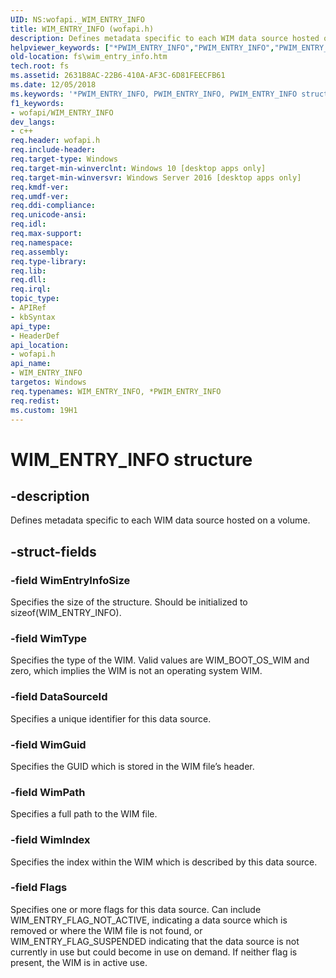```yaml
---
UID: NS:wofapi._WIM_ENTRY_INFO
title: WIM_ENTRY_INFO (wofapi.h)
description: Defines metadata specific to each WIM data source hosted on a volume.
helpviewer_keywords: ["*PWIM_ENTRY_INFO","PWIM_ENTRY_INFO","PWIM_ENTRY_INFO structure pointer [Files]","WIM_ENTRY_INFO","WIM_ENTRY_INFO structure [Files]","fs.wim_entry_info","wofapi/PWIM_ENTRY_INFO","wofapi/WIM_ENTRY_INFO"]
old-location: fs\wim_entry_info.htm
tech.root: fs
ms.assetid: 2631B8AC-22B6-410A-AF3C-6D81FEECFB61
ms.date: 12/05/2018
ms.keywords: '*PWIM_ENTRY_INFO, PWIM_ENTRY_INFO, PWIM_ENTRY_INFO structure pointer [Files], WIM_ENTRY_INFO, WIM_ENTRY_INFO structure [Files], fs.wim_entry_info, wofapi/PWIM_ENTRY_INFO, wofapi/WIM_ENTRY_INFO'
f1_keywords:
- wofapi/WIM_ENTRY_INFO
dev_langs:
- c++
req.header: wofapi.h
req.include-header: 
req.target-type: Windows
req.target-min-winverclnt: Windows 10 [desktop apps only]
req.target-min-winversvr: Windows Server 2016 [desktop apps only]
req.kmdf-ver: 
req.umdf-ver: 
req.ddi-compliance: 
req.unicode-ansi: 
req.idl: 
req.max-support: 
req.namespace: 
req.assembly: 
req.type-library: 
req.lib: 
req.dll: 
req.irql: 
topic_type:
- APIRef
- kbSyntax
api_type:
- HeaderDef
api_location:
- wofapi.h
api_name:
- WIM_ENTRY_INFO
targetos: Windows
req.typenames: WIM_ENTRY_INFO, *PWIM_ENTRY_INFO
req.redist: 
ms.custom: 19H1
---
```


# WIM_ENTRY_INFO structure


## -description


Defines metadata specific to each WIM data source hosted on a volume.


## -struct-fields




### -field WimEntryInfoSize

Specifies the size of the structure.  Should be initialized to sizeof(WIM_ENTRY_INFO).


### -field WimType

Specifies the type of the WIM.  Valid values are WIM_BOOT_OS_WIM and zero, which implies the WIM is not an operating system WIM.


### -field DataSourceId

Specifies a unique identifier for this data source.


### -field WimGuid

Specifies the GUID which is stored in the WIM file’s header.


### -field WimPath

Specifies a full path to the WIM file.


### -field WimIndex

Specifies the index within the WIM which is described by this data source.


### -field Flags

Specifies one or more flags for this data source.  Can include WIM_ENTRY_FLAG_NOT_ACTIVE, indicating a data source which is removed or where the WIM file is not found, or WIM_ENTRY_FLAG_SUSPENDED indicating that the data source is not currently in use but could become in use on demand.  If neither flag is present, the WIM is in active use.

